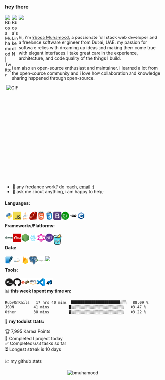 ### hey there 
<a href="https://twitter.com/croixtechfirm">
  <img align="left" alt="Bbosa Muhamood | Twitter" width="22px" src="https://raw.githubusercontent.com/peterthehan/peterthehan/master/assets/twitter.svg" />
</a>
<a href="https://www.linkedin.com/in/bbosa-muhamood-06845576/">
  <img align="left" alt="Bbosa's LinkedIN" width="22px" src="https://raw.githubusercontent.com/peterthehan/peterthehan/master/assets/linkedin.svg" />
</a>

![](https://visitor-badge.glitch.me/badge?page_id=bmuhamood.bmuhamood)

<br />

hi, i'm [Bbosa Muhamood](https://bbosamuhamood.me/), a passionate full stack web developer and a freelance software engineer from Dubai, UAE. my passion for software relies with dreaming up ideas and making them come true with elegant interfaces. i take great care in the experience, architecture, and code quality of the things I build.

i am also an open-source enthusiast and maintainer. i learned a lot from the open-source community and i love how collaboration and knowledge sharing happened through open-source.


  <img align="right" alt="GIF" src="https://github.com/bmuhamood/bmuhamood/blob/master/code.gif?raw=true" width="500" height="320" />
  
- 💼 any freelance work? do reach, [email](mailto:bbosa2009@gmail.com) :)
- 💬 ask me about anything, i am happy to help;

#### Languages:
<img align="left" alt="Python" width="26px" src="https://raw.githubusercontent.com/github/explore/80688e429a7d4ef2fca1e82350fe8e3517d3494d/topics/python/python.png" />
<img align="left" alt="JavaScript" width="26px" src="https://raw.githubusercontent.com/github/explore/80688e429a7d4ef2fca1e82350fe8e3517d3494d/topics/javascript/javascript.png" />
<img align="left" alt="Java" width="26px" src="https://raw.githubusercontent.com/github/explore/80688e429a7d4ef2fca1e82350fe8e3517d3494d/topics/java/java.png" />
<img align="left" alt="Java" width="26px" src="https://raw.githubusercontent.com/github/explore/80688e429a7d4ef2fca1e82350fe8e3517d3494d/topics/ruby/ruby.png" />
<img align="left" width="26px" src="https://raw.githubusercontent.com/github/explore/80688e429a7d4ef2fca1e82350fe8e3517d3494d/topics/html/html.png">
<img align="left" width="26px" src="https://raw.githubusercontent.com/github/explore/80688e429a7d4ef2fca1e82350fe8e3517d3494d/topics/css/css.png">
<img align="left" width="26px" src="https://raw.githubusercontent.com/github/explore/80688e429a7d4ef2fca1e82350fe8e3517d3494d/topics/bootstrap/bootstrap.png">
<img align="left" width="26px" src="https://raw.githubusercontent.com/github/explore/80688e429a7d4ef2fca1e82350fe8e3517d3494d/topics/csharp/csharp.png">
<img align="left" width="26px" src="https://raw.githubusercontent.com/github/explore/80688e429a7d4ef2fca1e82350fe8e3517d3494d/topics/go/go.png">
<img align="left" width="26px" src="https://raw.githubusercontent.com/github/explore/80688e429a7d4ef2fca1e82350fe8e3517d3494d/topics/c/c.png">
<br/>  

#### Frameworks/Platforms:
<img align="left" width="26px"  src="https://raw.githubusercontent.com/github/explore/80688e429a7d4ef2fca1e82350fe8e3517d3494d/topics/django/django.png">
<img align="left" width="26px"  src="https://raw.githubusercontent.com/github/explore/80688e429a7d4ef2fca1e82350fe8e3517d3494d/topics/rails/rails.png">
<img align="left" width="26px"  src="https://raw.githubusercontent.com/github/explore/80688e429a7d4ef2fca1e82350fe8e3517d3494d/topics/nodejs/nodejs.png">
<img align="left" width="26px"  src="https://raw.githubusercontent.com/github/explore/80688e429a7d4ef2fca1e82350fe8e3517d3494d/topics/react/react.png">
<img align="left" width="26px" src="https://raw.githubusercontent.com/github/explore/5c058a388828bb5fde0bcafd4bc867b5bb3f26f3/topics/graphql/graphql.png">
<img align="left" width="26px" src="https://raw.githubusercontent.com/github/explore/5c058a388828bb5fde0bcafd4bc867b5bb3f26f3/topics/dotnet/dotnet.png">
<img align="left" width="26px" src="https://github.com/gin-gonic/logo/blob/master/color.png">
<br/> 

#### Data: 
<img align="left" align="left" width="26px" src="https://raw.githubusercontent.com/github/explore/2d218e3aa252dc90eef269b34eeec1fbd15dc07e/topics/sqlite/sqlite.png">
<img align="left" align="left" width="26px" src="https://raw.githubusercontent.com/github/explore/80688e429a7d4ef2fca1e82350fe8e3517d3494d/topics/mysql/mysql.png">
<img align="left" width="26px"  src="https://raw.githubusercontent.com/github/explore/80688e429a7d4ef2fca1e82350fe8e3517d3494d/topics/firebase/firebase.png">
<img align="left" width="26px"  src="https://raw.githubusercontent.com/github/explore/80688e429a7d4ef2fca1e82350fe8e3517d3494d/topics/postgresql/postgresql.png">
<img align="left" width="26px"  src="https://raw.githubusercontent.com/github/explore/80688e429a7d4ef2fca1e82350fe8e3517d3494d/topics/mongodb/mongodb.png">
<img align="left" width="26px"  src="https://camo.githubusercontent.com/e80d67f4b621bec6ed40edf58ccde3dc2f9e3d68db3d50feaec72f6ad2fb4737/68747470733a2f2f342e62702e626c6f6773706f742e636f6d2f2d567a315655374a7772744d2f56344547612d48667375492f41414141414141414356672f4c68347674545973554c416e49696e646f6763706b36416a31785956414d665041434c63422f733634302f706c5f73716c5f6c6f676f2e706e67">
<br />

#### Tools:
<img align="left" alt="Terminal" width="26px" src="https://raw.githubusercontent.com/github/explore/80688e429a7d4ef2fca1e82350fe8e3517d3494d/topics/terminal/terminal.png" />
<img align="left" alt="GitHub" width="26px" src="https://raw.githubusercontent.com/github/explore/78df643247d429f6cc873026c0622819ad797942/topics/github/github.png" />
<img align="left" width="26px" src="https://raw.githubusercontent.com/github/explore/80688e429a7d4ef2fca1e82350fe8e3517d3494d/topics/git/git.png">
<img align="left" width="26px"  src="https://raw.githubusercontent.com/github/explore/80688e429a7d4ef2fca1e82350fe8e3517d3494d/topics/aws/aws.png">
<img align="left" alt="Visual Studio Code" width="26px" src="https://raw.githubusercontent.com/github/explore/78df643247d429f6cc873026c0622819ad797942/topics/visual-studio-code/visual-studio-code.png" />
<img align="left" alt="Visual Studio Code" width="26px" src="https://raw.githubusercontent.com/vscode-icons/vscode-icons/master/images/logo@3x.png">
<br/ >

📊 **this week i spent my time on:**
<!--START_SECTION:waka-->

```text
RubyOnRails   17 hrs 40 mins  ██████████████████████░░░   88.09 %
JSON         41 mins         █░░░░░░░░░░░░░░░░░░░░░░░░   03.47 %
Other        38 mins         ▓░░░░░░░░░░░░░░░░░░░░░░░░   03.22 %
```

<!--END_SECTION:waka-->

🚧 **my todoist stats:**
<!-- TODO-IST:START -->
🏆  7,995 Karma Points           
🌸  Completed 1 project today           
✅  Completed 673 tasks so far           
⏳  Longest streak is 10 days
<!-- TODO-IST:END -->


📈 my github stats

<p align="center"> <img src="https://github-readme-stats.vercel.app/api?username=bmuhamood&show_icons=true&theme=gotham" alt="bmuhamood" />





